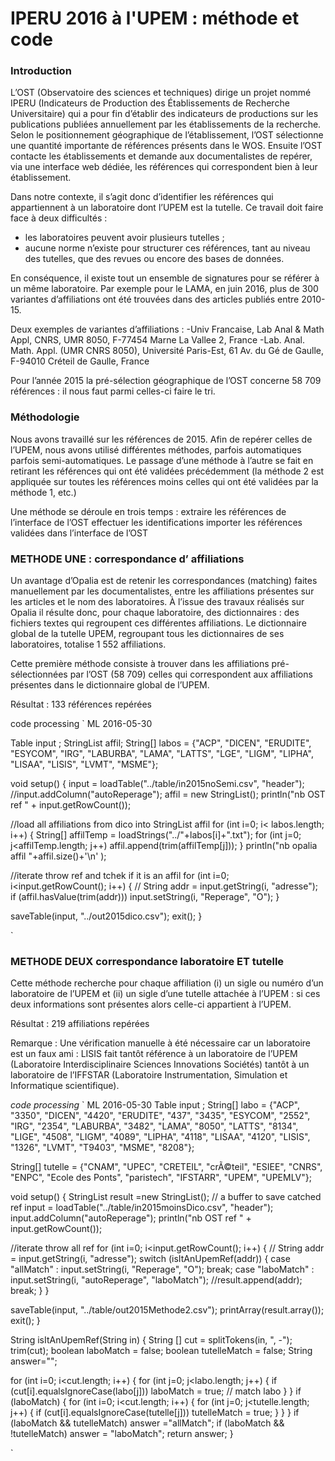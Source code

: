 

# IPERU 2016 à l'UPEM : méthode et code

### Introduction
L’OST (Observatoire des sciences et techniques) dirige un projet nommé IPERU (Indicateurs de Production des Établissements de Recherche Universitaire) qui a pour fin d’établir des indicateurs de productions sur les publications publiées annuellement par les établissements de la recherche. 
Selon le positionnement géographique de l’établissement, l’OST sélectionne une quantité importante de références présents dans le WOS. Ensuite l’OST contacte les établissements et demande aux documentalistes de repérer, via une interface web dédiée, les références qui correspondent bien à leur établissement.

Dans notre contexte, il s’agit donc d’identifier les références qui appartiennent à un laboratoire dont l’UPEM est la tutelle. Ce travail doit faire face à deux difficultés :
- les laboratoires peuvent avoir plusieurs tutelles ;
- aucune norme n’existe pour structurer ces références, tant au niveau des tutelles, que des revues ou encore des bases de données.

En conséquence, il existe tout un ensemble de signatures pour se référer à un même laboratoire. Par exemple pour le LAMA, en juin 2016, plus de 300 variantes d’affiliations ont été trouvées dans des articles publiés entre 2010-15.

Deux exemples de variantes d’affiliations :
-Univ Francaise, Lab Anal & Math Appl, CNRS, UMR 8050, F-77454 Marne La Vallee 2, France
-Lab. Anal. Math. Appl. (UMR CNRS 8050), Université Paris-Est, 61 Av. du Gé de Gaulle, F-94010 Créteil de Gaulle, France

Pour l’année 2015 la pré-sélection géographique de l’OST concerne 58 709 références : il nous faut parmi celles-ci faire le tri.

### Méthodologie

Nous avons travaillé sur les références de 2015. Afin de repérer celles de l’UPEM, nous avons utilisé différentes méthodes, parfois automatiques parfois semi-automatiques. Le passage d’une méthode à l’autre se fait en retirant les références qui ont été validées précédemment (la méthode 2 est appliquée sur toutes les références moins celles qui ont été validées par la méthode 1, etc.)

Une méthode se déroule en trois temps :
        extraire les références de l’interface de l’OST
        effectuer les identifications
        importer les références validées dans l’interface de l’OST

### METHODE UNE : correspondance d’ affiliations
Un avantage d’Opalia est de retenir les correspondances (matching) faites manuellement par les documentalistes, entre les affiliations présentes sur les articles et le nom des laboratoires. À l’issue des travaux réalisés sur Opalia il résulte donc, pour chaque laboratoire, des dictionnaires : des fichiers textes qui regroupent ces différentes affiliations.
Le dictionnaire global de la tutelle UPEM, regroupant tous les dictionnaires de ses laboratoires, totalise 1 552 affiliations.

Cette première méthode consiste à trouver dans les affiliations pré-sélectionnées par l’OST (58 709) celles qui correspondent aux affiliations présentes dans le dictionnaire global de l’UPEM.

Résultat : 133 références repérées


code processing
`
ML 2016-05-30

Table input ; 
StringList affil;
String[] labos = {"ACP", "DICEN", "ERUDITE", "ESYCOM", "IRG", "LABURBA", "LAMA", "LATTS", "LGE", "LIGM", "LIPHA", 
  "LISAA", "LISIS", "LVMT", "MSME"};

void setup() {
  input = loadTable("../table/in2015noSemi.csv", "header");
  //input.addColumn("autoReperage");
  affil = new StringList();
  println("nb OST ref " + input.getRowCount());

  //load all affiliations from dico into StringList affil
  for (int i=0; i< labos.length; i++) {
    String[] affilTemp = loadStrings("../"+labos[i]+".txt");
    for (int j=0; j<affilTemp.length; j++) affil.append(trim(affilTemp[j]));
  }
  println("nb opalia affil "+affil.size()+'\n' );

  //iterate throw ref and tchek if it is an affil
  for (int i=0; i<input.getRowCount(); i++) { //
    String addr = input.getString(i, "adresse");
    if (affil.hasValue(trim(addr))) input.setString(i, "Reperage", "O");
  }

  saveTable(input, "../out2015dico.csv");
  exit();
}

`

### METHODE DEUX correspondance laboratoire ET tutelle

Cette méthode recherche pour chaque affiliation (i) un sigle ou numéro d’un laboratoire de l’UPEM et (ii) un sigle d’une tutelle attachée à l’UPEM : si ces deux informations sont présentes alors celle-ci appartient à l’UPEM.

Résultat : 219 affiliations repérées

Remarque : Une vérification manuelle à été nécessaire car un laboratoire est un faux ami : LISIS fait tantôt référence à un laboratoire de l’UPEM (Laboratoire Interdisciplinaire Sciences Innovations Sociétés) tantôt à un laboratoire de l’IFFSTAR (Laboratoire Instrumentation, Simulation et Informatique scientifique).

*code processing*
 `
 ML 2016-05-30
Table input ; 
String[] labo = {"ACP", "3350", "DICEN", "4420", "ERUDITE", "437", "3435", 
  "ESYCOM", "2552", "IRG", "2354", "LABURBA", "3482", "LAMA", "8050", "LATTS", "8134", 
  "LIGE", "4508", "LIGM", "4089", "LIPHA", "4118", "LISAA", "4120", "LISIS", "1326", "LVMT", "T9403", "MSME", "8208"};

String[] tutelle = {"CNAM", "UPEC", "CRETEIL", "crÃ©teil", "ESIEE", "CNRS", "ENPC", "Ecole des Ponts", "paristech", 
  "IFSTARR", "UPEM", "UPEMLV"};

void setup() {
  StringList result =new StringList(); // a buffer to save catched ref
  input = loadTable("../table/in2015moinsDico.csv", "header");
  input.addColumn("autoReperage");
  println("nb OST ref " + input.getRowCount());

  //iterate throw all ref 
  for (int i=0; i<input.getRowCount(); i++) { //
    String addr = input.getString(i, "adresse");
    switch (isItAnUpemRef(addr)) {
    case "allMatch" :
      input.setString(i, "Reperage", "O");
      break;
    case "laboMatch" :
      input.setString(i, "autoReperage", "laboMatch");
      //result.append(addr);
      break;
    }
  }

  saveTable(input, "../table/out2015Methode2.csv");
  printArray(result.array());
  exit();
}

String isItAnUpemRef(String in) {
  String [] cut = splitTokens(in, ", -");
  trim(cut);
  boolean laboMatch = false;
  boolean tutelleMatch = false;
  String answer="";

  for (int i=0; i<cut.length; i++) {
    for (int j=0; j<labo.length; j++) {
      if (cut[i].equalsIgnoreCase(labo[j])) laboMatch = true;  // match labo
    }
  }
  if (laboMatch) {
    for (int i=0; i<cut.length; i++) {
      for (int j=0; j<tutelle.length; j++) {
        if (cut[i].equalsIgnoreCase(tutelle[j])) tutelleMatch = true;
      }
    }
  }
  if (laboMatch && tutelleMatch) answer ="allMatch";
  if (laboMatch && !tutelleMatch) answer = "laboMatch";
  return answer;
}

`
